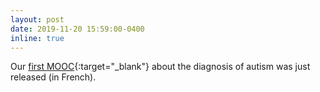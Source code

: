 ```yaml
---
layout: post
date: 2019-11-20 15:59:00-0400
inline: true
---
```


Our [first MOOC](https://moocs.unige.ch/liste-de-cours/liste-des-cours-3/troubles-du-spectre-de-lautisme-diagnostic){:target="\_blank"} about the diagnosis of autism was just released (in French).   
